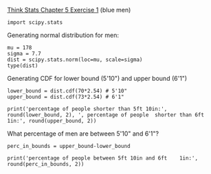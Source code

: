 [Think Stats Chapter 5 Exercise 1](http://greenteapress.com/thinkstats2/html/thinkstats2006.html#toc50) (blue men)

	import scipy.stats

Generating normal distribution for men:
 
	mu = 178
	sigma = 7.7
	dist = scipy.stats.norm(loc=mu, scale=sigma)
	type(dist)

Generating CDF for lower bound (5'10") and upper bound (6'1")

	lower_bound = dist.cdf(70*2.54)	# 5'10"
	upper_bound = dist.cdf(73*2.54)	# 6'1"
	
	print('percentage of people shorter than 5ft 10in:', 	round(lower_bound, 2), ', percentage of people 	shorter than 6ft 1in:', round(upper_bound, 2))

What percentage of men are between 5'10" and 6'1"?

	perc_in_bounds = upper_bound-lower_bound
	
	print('percentage of people between 5ft 10in and 6ft 	1in:', round(perc_in_bounds, 2))